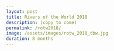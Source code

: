 ```yaml
---
layout: post
title: Rivers of the World 2018
description: (copy to come)
permalink: /rotw2018/
image: /assets/images/rotw_2018_tbw.jpg
duration: 8 months
---
```

